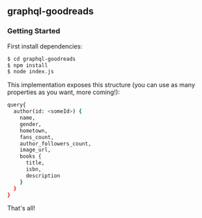## graphql-goodreads

### Getting Started

First install dependencies:

```sh
$ cd graphql-goodreads
$ npm install
$ node index.js
```

This implementation exposes this structure (you can use as many properties as you want, more coming!):

```sh
query{
  author(id: <someId>) {
    name,
    gender,
    hometown,
    fans_count,
    author_followers_count,
    image_url,
    books {
      title,
      isbn,
      description
    }
  }
}
```

That's all!